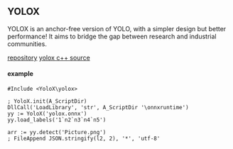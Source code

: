 ## YOLOX
YOLOX is an anchor-free version of YOLO, with a simpler design but better performance! It aims to bridge the gap between research and industrial communities.

[repository](https://github.com/Megvii-BaseDetection/YOLOX)
[yolox c++ source](https://github.com/DefTruth/lite.ai.toolkit/blob/main/lite/ort/cv/yolox.cpp)

#### example
```
#Include <YoloX\yolox>

; YoloX.init(A_ScriptDir)
DllCall('LoadLibrary', 'str', A_ScriptDir '\onnxruntime')
yy := YoloX('yolox.onnx')
yy.load_labels('1`n2`n3`n4`n5')

arr := yy.detect('Picture.png')
; FileAppend JSON.stringify(l2, 2), '*', 'utf-8'
```